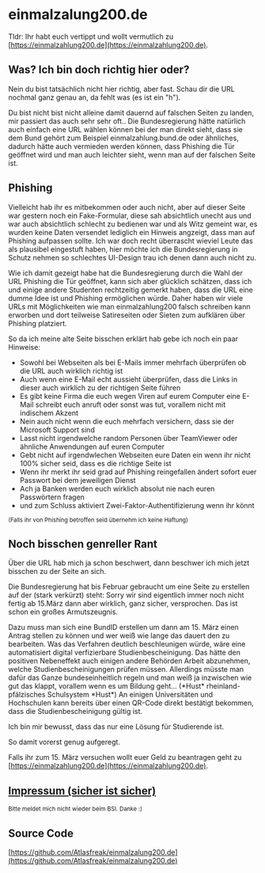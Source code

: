 # einmalzalung200.de
Tldr: Ihr habt euch vertippt und wollt vermutlich zu [https://einmalzahlung200.de](https://einmalzahlung200.de).

## Was? Ich bin doch richtig hier oder?

Nein du bist tatsächlich nicht hier richtig, aber fast. Schau dir die URL nochmal ganz genau an, da fehlt was (es ist ein "h").

Du bist nicht bist nicht alleine damit dauernd auf falschen Seiten zu landen, mir passiert das auch sehr sehr oft..
Die Bundesregierung hätte natürlich auch einfach eine URL wählen können bei der man direkt sieht, dass sie dem Bund gehört zum Beispiel einmalzahlung.bund.de oder ähnliches, dadurch hätte auch vermieden werden können, dass Phishing die Tür geöffnet wird und man auch leichter sieht, wenn man auf der falschen Seite ist.

## Phishing

Vielleicht hab ihr es mitbekommen oder auch nicht, aber auf dieser Seite war gestern noch ein Fake-Formular, diese sah absichtlich unecht aus und war auch absichtlich schlecht zu bedienen war und als Witz gemeint war, es wurden keine Daten versendet lediglich ein Hinweis angzeigt, dass man auf Phishing aufpassen sollte.
Ich war doch recht überrascht wieviel Leute das als plausibel eingestuft haben, hier möchte ich die Bundesregierung in Schutz nehmen so schlechtes UI-Design trau ich denen dann auch nicht zu.

Wie ich damit gezeigt habe hat die Bundesregierung durch die Wahl der URL Phishing die Tür geöffnet, kann sich aber glücklich schätzen, dass ich und einige andere Studenten rechtzeitig gemerkt haben, dass die URL eine dumme Idee ist und Phishing ermöglichen würde.
Daher haben wir viele URLs mit Möglichkeiten wie man einmalzahlung200 falsch schreiben kann erworben und dort teilweise Satireseiten oder Sieten zum aufklären über Phishing platziert.

So da ich meine alte Seite bisschen erklärt hab gebe ich noch ein paar Hinweise:
 - Sowohl bei Webseiten als bei E-Mails immer mehrfach überprüfen ob die URL auch wirklich richtig ist
 - Auch wenn eine E-Mail echt aussieht überprüfen, dass die Links in dieser auch wirklich zu der richtigen Seite führen
 - Es gibt keine Firma die euch wegen Viren auf eurem Computer eine E-Mail schreibt euch anruft oder sonst was tut, vorallem nicht mit indischem Akzent
 - Nein auch nicht wenn die euch mehrfach versichern, dass sie der Microsoft Support sind
 - Lasst nicht irgendwelche random Personen über TeamViewer oder ähnliche Anwendungen auf euren Computer
 - Gebt nicht auf irgendwlechen Webseiten eure Daten ein wenn ihr nicht 100% sicher seid, dass es die richtige Seite ist
 - Wenn ihr merkt ihr seid grad auf Phishing reingefallen ändert sofort euer Passwort bei dem jeweiligen Dienst
 - Ach ja Banken werden euch wirklich absolut nie nach euren Passwörtern fragen
 - und zum Schluss aktiviert Zwei-Faktor-Authentifizierung wenn ihr könnt
 
<sub>(Falls ihr von Phishing betroffen seid übernehm ich keine Haftung)</sub>

## Noch bisschen genreller Rant

Über die URL hab mich ja schon beschwert, dann beschwer ich mich jetzt bisschen zu der Seite an sich.

Die Bundesregierung hat bis Februar gebraucht um eine Seite zu erstellen auf der (stark verkürzt) steht: Sorry wir sind eigentlich immer noch nicht fertig ab 15.März dann aber wirklich, ganz sicher, versprochen.
Das ist schon ein großes Armutszeugnis.

Dazu muss man sich eine BundID erstellen um dann am 15. März einen Antrag stellen zu können und wer weiß wie lange das dauert den zu bearbeiten.
Was das Verfahren deutlich beschleunigen würde, wäre eine automatisiert digital verfizierbare Studienbescheinigung.
Das hätte den positiven Nebeneffekt auch einigen andere Behörden Arbeit abzunehmen, welche Studienbescheinigungen prüfen müssen.
Allerdings müsste man dafür das Ganze bundeseinheitlich regeln und man weiß ja inzwischen wie gut das klappt, vorallem wenn es um Bildung geht... (\*Hust\* rheinland-pfälzisches Schulsystem \*Hust\*)
An einigen Universitäten und Hochschulen kann bereits über einen QR-Code direkt bestätigt bekommen, dass die Studienbescheinigung gültig ist.

Ich bin mir bewusst, dass das nur eine Lösung für Studierende ist.

So damit vorerst genug aufgeregt.

Falls ihr zum 15. März versuchen wollt euer Geld zu beantragen geht zu [https://einmalzahlung200.de](https://einmalzahlung200.de).

## [Impressum (sicher ist sicher)](#)

<sub>Bitte meldet mich nicht wieder beim BSI. Danke :)</sub>

## Source Code

[https://github.com/Atlasfreak/einmalzalung200.de](https://github.com/Atlasfreak/einmalzalung200.de)
